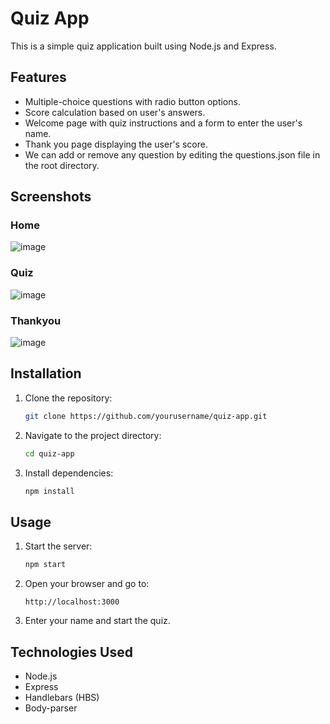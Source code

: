 # Quiz App

This is a simple quiz application built using Node.js and Express.

## Features

- Multiple-choice questions with radio button options.
- Score calculation based on user's answers.
- Welcome page with quiz instructions and a form to enter the user's name.
- Thank you page displaying the user's score.
- We can add or remove any question by editing the questions.json file in the root directory.

## Screenshots

### Home
![image](https://github.com/vishaljha1710/nodejs-quiz-app/assets/77543816/3fa4b75e-b276-4b2c-a5f1-68ea2276742b)

### Quiz

![image](https://github.com/vishaljha1710/nodejs-quiz-app/assets/77543816/b7c22116-29ac-47e0-812d-d663ee59ac8c)

### Thankyou
![image](https://github.com/vishaljha1710/nodejs-quiz-app/assets/77543816/1eec69aa-0ac6-46e9-a7c9-3f40345765e9)


## Installation

1. Clone the repository:

    ```bash
    git clone https://github.com/yourusername/quiz-app.git
    ```

2. Navigate to the project directory:

    ```bash
    cd quiz-app
    ```

3. Install dependencies:

    ```bash
    npm install
    ```

## Usage

1. Start the server:

    ```bash
    npm start
    ```

2. Open your browser and go to:

    ```
    http://localhost:3000
    ```

3. Enter your name and start the quiz.

## Technologies Used

- Node.js
- Express
- Handlebars (HBS)
- Body-parser

